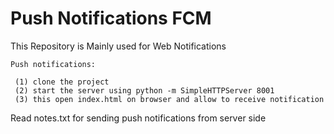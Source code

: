 # Push Notifications FCM

This Repository is Mainly used for Web Notifications

    Push notifications: 

     (1) clone the project
     (2) start the server using python -m SimpleHTTPServer 8001
     (3) this open index.html on browser and allow to receive notification
Read notes.txt for sending push notifications from server side 
